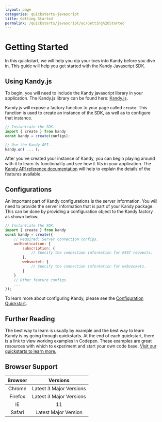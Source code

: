 ```yaml
---
layout: page
categories: quickstarts-javascript
title: Getting Started
permalink: /quickstarts/javascript/uc/Getting%20Started
---
```


# Getting Started

In this quickstart, we will help you dip your toes into Kandy before you dive in. This guide will help you get started with the Kandy Javascript SDK.

## Using Kandy.js

To begin, you will need to include the Kandy javascript library in your application. The Kandy.js library can be found here: [Kandy.js](https://cdn.jsdelivr.net/gh/Kandy-IO/kandy-uc-js-sdk-3.x@483/dist/kandy.js).

Kandy.js will expose a factory function to your page called `create`. This function is used to create an instance of the SDK, as well as to configure that instance.

```javascript 
// Instantiate the SDK.
import { create } from kandy
const kandy = create(configs);

// Use the Kandy API.
kandy.on( ... );
```

After you've created your instance of Kandy, you can begin playing around with it to learn its functionality and see how it fits in your application. The [Kandy API reference documentation](../../references/uc#) will help to explain the details of the features available.

## Configurations

An important part of Kandy configurations is the server information. You will need to provide the server information that is part of your Kandy package. This can be done by providing a configuration object to the Kandy factory as shown below.

```javascript 
// Instantiate the SDK.
import { create } from kandy
const kandy = create({
    // Required: Server connection configs.
    authentication: {
        subscription: {
            // Specify the connection information for REST requests.
        },
        websocket: {
            // Specify the connection information for websockets.
        }
    }
    // Other feature configs.
    ...
});
```

To learn more about configuring Kandy, please see the [Configuration Quickstart](Configurations).

## Further Reading

The best way to learn is usually by example and the best way to learn Kandy is by going through quickstarts. At the end of each quickstart, there is a link to view working examples in Codepen. These examples are great resources with which to experiment and start your own code base. [Visit our quickstarts to learn more.](../)

## Browser Support

| Browser |        Versions         |
| :-----: | :---------------------: |
| Chrome  | Latest 3 Major Versions |
| Firefox | Latest 3 Major Versions |
|   IE    |           11            |
| Safari  |  Latest Major Version   |

